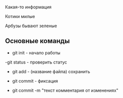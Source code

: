 Какая-то информация

Котики милые

Арбузы бывают зеленые

## Основные команды ##

- git init - начало работы 

-git status - проверить статус

- git add - (название файла) сохранить

- git commit - фиксация 

- git commit -m "текст комментария от изменениях"